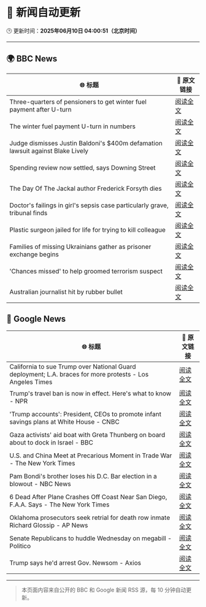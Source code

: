 # 🧠 新闻自动更新

🕒 更新时间：**2025年06月10日 04:00:51（北京时间）**

---

## 🌍 BBC News

| 🌐 标题 | 🔗 原文链接 |
|--------|-------------|
| Three-quarters of pensioners to get winter fuel payment after U-turn | [阅读全文](https://www.bbc.com/news/articles/cn4gnk7g228o) |
| The winter fuel payment U-turn in numbers | [阅读全文](https://www.bbc.com/news/articles/c79eg2x5qnno) |
| Judge dismisses Justin Baldoni's $400m defamation lawsuit against Blake Lively | [阅读全文](https://www.bbc.com/news/articles/cp3n0d115n0o) |
| Spending review now settled, says Downing Street | [阅读全文](https://www.bbc.com/news/articles/c1de1dngq77o) |
| The Day Of The Jackal author Frederick Forsyth dies | [阅读全文](https://www.bbc.com/news/articles/czj4ljxv17xo) |
| Doctor's failings in girl's sepsis case particularly grave, tribunal finds | [阅读全文](https://www.bbc.com/news/articles/cn9jnwvgenjo) |
| Plastic surgeon jailed for life for trying to kill colleague | [阅读全文](https://www.bbc.com/news/articles/c8re2x4856yo) |
| Families of missing Ukrainians gather as prisoner exchange begins | [阅读全文](https://www.bbc.com/news/articles/c20q4wgx5xxo) |
| 'Chances missed' to help groomed terrorism suspect | [阅读全文](https://www.bbc.com/news/articles/cpd473wpw82o) |
| Australian journalist hit by rubber bullet | [阅读全文](https://www.bbc.com/news/videos/c98p008kxn1o) |

## 📰 Google News

| 🌐 标题 | 🔗 原文链接 |
|--------|-------------|
| California to sue Trump over National Guard deployment; L.A. braces for more protests - Los Angeles Times | [阅读全文](https://news.google.com/rss/articles/CBMijgFBVV95cUxPQW9JX1lfUVcxQk9BNnkzX2o5bk5laEpOVzRZVDJpOVdCUzE2V1B6SWVyakpHaDA5SzJwQkFwVno2ME9yM3o0cVo5b09iWVRua0xnVzc0VGllUldyWGFlM3k5Z25GT3pDaEFFeThabHZKeURNdVRmd1pvbFVZbjJSNjdvUzEwbDJDemk1UUpB?oc=5) |
| Trump's travel ban is now in effect. Here's what to know - NPR | [阅读全文](https://news.google.com/rss/articles/CBMimwFBVV95cUxONURoQ2dCMjg5bFIxQ19hQ3dqOFRBYUdBTWFENkxxdkNuWXpqckx5WVRPZU9qUUtEVC1wV2JTd21RTVZaNFVJZEplbWgtSE1kbTdSX2U2TEkxXzQ5THJJU1V6ZVpxZk1waDlfbk1fcEdyZEdJWkl5cDYzbWM5b1NrQXJxdFlmdFM4VndqRUhaMDZBMHRnWnp4bzNCaw?oc=5) |
| 'Trump accounts': President, CEOs to promote infant savings plans at White House - CNBC | [阅读全文](https://news.google.com/rss/articles/CBMic0FVX3lxTE1YcU5JeGVaQ3loTXBnUm9lZjYwVVQxaGt4Zm1BX3cwMFZCOGl1UjFRbnowaVNMVGRNR0cwUW5TQWM4elVXc0lGY3lzZFdNa1ZFektWLW56QjZ1amE0R21OSTJCVGFJUUVzMlFWam5GTWVla2PSAXhBVV95cUxNYVNnX2Q5RUxLeXc0MGliWE5ZWXhlNmVqRHVTNVp2aGZMdlRzM0VfWnFuRVdHeEhOblFfUlRHcHQ5aVBkeEhGT0h6R2VVTG9JVGV3Qm01Nl9tanExUnE2dmV6US16UjFYNTZOVjhkMUNYUVFDV281dE4?oc=5) |
| Gaza activists' aid boat with Greta Thunberg on board about to dock in Israel - BBC | [阅读全文](https://news.google.com/rss/articles/CBMiVEFVX3lxTFBRM2NoRXEwTWp4b2tYdWRCZEVQQnBrcEhaZk9RdGlZZUNJYjk0WkZ5Q3RDQ0RPZDB6ZFFYZGFqUHpjYkt4WU5zandGZFVvUlZfY2QtUg?oc=5) |
| U.S. and China Meet at Precarious Moment in Trade War - The New York Times | [阅读全文](https://news.google.com/rss/articles/CBMihgFBVV95cUxPbm1BMTVjOVpqd1pGSmphTVgxdzJzbUNNTHB3T0gzNldMQVN1eXp6UXRxMzZNM1lzdVJLaDhYMjlkeFZOaS1nTVAwTGU3cGVXSWtxQ3VuTWc4QlpjckdwNlQ1WlBhZFc2UF9xb0lORkJ4XzJYTGZhcXJmaVZ3UlRsN2l5OEgyQQ?oc=5) |
| Pam Bondi's brother loses his D.C. Bar election in a blowout - NBC News | [阅读全文](https://news.google.com/rss/articles/CBMiqAFBVV95cUxNY3A2NUVjUHBUVGhQb05SdF9SZ1B3ZEpycmNpLUh4aE5aZ3ZaTHJidnUzN2hPVlJoY2J2Q1BoekktaUpjTGpvUEZXaDdrd29Bck9BM09ZSnUtWGlCcG1kZUxSWVZZM2N2MmF0ODFYbjIzWC1YT045b1pSVEladlUtLVFpOEtoMnZzWW0zNEtiWnZ2VjBKa2IwaWljV2MtVS1TbV96MEJrNVI?oc=5) |
| 6 Dead After Plane Crashes Off Coast Near San Diego, F.A.A. Says - The New York Times | [阅读全文](https://news.google.com/rss/articles/CBMie0FVX3lxTE1aWm1IbHk5SDZYSE5tYW1vVlNtSk9Nd3RwZno1MWQ0czlHcUFDdWV1N0VBbXpZNDFMeXRZOGpCN2trMThtT3JBb1dCMWtacWlHWmx0ekczbzNuT1djelFDYXBoTVhuVlAxS3JGRGtxanhCMXNqeTVIU1huNA?oc=5) |
| Oklahoma prosecutors seek retrial for death row inmate Richard Glossip - AP News | [阅读全文](https://news.google.com/rss/articles/CBMirAFBVV95cUxQbkVfeDhJR0xTY3hDSWFaU0RZeF9EMndSRWwxTkJJY1ZLd2dkZTBoUHVjX1ItaVltNUkyUGZ5ZXRLeE9yLUM4X29wMU9ZdEJZQ0Q1QVI1SEc0ZnhhVGNvWjNxeHFmQWppZW56b1NrTWZNOEVELXdJZlYwVUVITjJOQzNQcnNRVTlKUnZQYnBkeHBvb25tWmhVT2daOXBmOU40cnQ0a1djck13MjQt?oc=5) |
| Senate Republicans to huddle Wednesday on megabill - Politico | [阅读全文](https://news.google.com/rss/articles/CBMiuAFBVV95cUxQZ1JTbjNEd3hqSFloSnZyWHU1eGtRYVlkQ2stOVZZRFpHSkhsZlgwUUhWQ215cHU1TmlyWkRqUG5oRTh2aHpYbC1ETklFT2tSYlpRd0VwM3dVX0p6Q1RWYUt5N3loVEdzcjJMQ29nSDZyWkR3YXZXclU4SmZUR3B0d01taHkxa0luSjJLbUlvWUhVT0dfN2FyZ0pYU1l3Q0ItbWZJWUJuQ2UxYzRsTURrMW1jbUEwSTQz?oc=5) |
| Trump says he'd arrest Gov. Newsom - Axios | [阅读全文](https://news.google.com/rss/articles/CBMibkFVX3lxTE8tNFhkM1FLWUZFVlpVVU13Y1NhdEoxUDRKTGNIRlhQVXVia1QwSG9pd29LOXRHSXVHbVpwajBwLWlmMnU5TUs4ZVJXbkhNRkVjbTB6bXRiLTNRMVptLWVMQ1RGU3FUcVZlUFVpWHJB?oc=5) |

---
> 本页面内容来自公开的 BBC 和 Google 新闻 RSS 源，每 10 分钟自动更新。